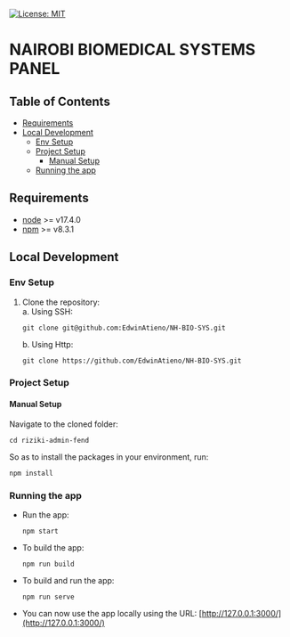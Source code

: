 [![License: MIT](https://img.shields.io/badge/License-MIT-yellow.svg)](https://opensource.org/licenses/MIT)

# NAIROBI BIOMEDICAL SYSTEMS PANEL


## Table of Contents

- [Requirements](#requirements)
- [Local Development](#local-development)
  - [Env Setup](#env-setup)
  - [Project Setup](#project-setup)
    - [Manual Setup](#manual-setup)
  - [Running the app](#running-the-app)

## Requirements

- [node](https://nodejs.org/en/download/) >= v17.4.0
- [npm](https://www.npmjs.com/) >= v8.3.1

## Local Development

### Env Setup

1. Clone the repository:\
    a. Using SSH:

   ```
   git clone git@github.com:EdwinAtieno/NH-BIO-SYS.git
   ```

   b. Using Http:

   ```
   git clone https://github.com/EdwinAtieno/NH-BIO-SYS.git
   ```

### Project Setup

#### Manual Setup

Navigate to the cloned folder:

```
cd riziki-admin-fend
```

So as to install the packages in your environment, run:

```
npm install
```

### Running the app

- Run the app:

  ```
  npm start
  ```

- To build the app:

  ```
  npm run build
  ```

- To build and run the app:

  ```
  npm run serve
  ```

- You can now use the app locally using the URL: [http://127.0.0.1:3000/](http://127.0.0.1:3000/)
